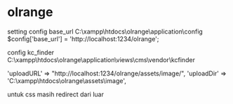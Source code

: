 # olrange

setting config base_url
C:\xampp\htdocs\olrange\application\config
$config['base_url'] = 'http://localhost:1234/olrange';


config kc_finder
C:\xampp\htdocs\olrange\application\views\cms\vendor\kcfinder

'uploadURL' => "http://localhost:1234/olrange/assets/image/",
'uploadDir' => 'C:\xampp\htdocs\olrange\assets\image',

untuk css masih redirect dari luar
